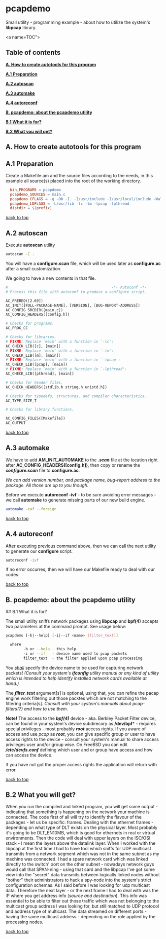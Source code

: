 # pcapdemo #

Small utility - programming example - about how to utilize the system's **libpcap** library.

<a name=TOC"></a>
## Table of contents

**[A. How to create autotools for this program](#A)**

**[A.1 Preparation](#A1)**

**[A.2 autoscan](#A2)**

**[A.3 automake](#A3)**

**[A.4 autoreconf](#A4)**

**[B. pcapdemo: about the pcapdemo utility](#B)**

**[B.1 What it is for?](#B1)**

**[B.2 What you will get?](#B2)**

<a name="A"></a>
## A. How to create autotools for this program

<a name="A1"></a>
## A.1 Preparation

Create a Makefile.am and the source files according to the needs, in this example all source(s) placed into the root of the working directory.

```makefile
  bin_PROGRAMS = pcapdemo
  pcapdemo_SOURCES = main.c
  pcapdemo_CFLAGS = -g -O0 -I. -I/usr/include -I/usr/local/include -Wall -Wextra
  pcapdemo_LDFLAGS = -L/usr/lib -lc -lm -lpcap -lpthread
  distdir = $(prefix)
```

[back to top](#TOC)

<a name="A2"></a>
## A.2 autoscan

Execute **autoscan** utility
```bash
autoscan -I .
```
You will have a **configure.scan** file, which will be used later as **configure.ac** after a small customization.

We going to have a new contents in that file.
```makefile
#                                               -*- Autoconf -*-
# Process this file with autoconf to produce a configure script.

AC_PREREQ([2.69])
AC_INIT([FULL-PACKAGE-NAME], [VERSION], [BUG-REPORT-ADDRESS])
AC_CONFIG_SRCDIR([main.c])
AC_CONFIG_HEADERS([config.h])

# Checks for programs.
AC_PROG_CC

# Checks for libraries.
# FIXME: Replace `main' with a function in `-lc':
AC_CHECK_LIB([c], [main])
# FIXME: Replace `main' with a function in `-lm':
AC_CHECK_LIB([m], [main])
# FIXME: Replace `main' with a function in `-lpcap':
AC_CHECK_LIB([pcap], [main])
# FIXME: Replace `main' with a function in `-lpthread':
AC_CHECK_LIB([pthread], [main])

# Checks for header files.
AC_CHECK_HEADERS([stdlib.h string.h unistd.h])

# Checks for typedefs, structures, and compiler characteristics.
AC_TYPE_SIZE_T

# Checks for library functions.

AC_CONFIG_FILES([Makefile])
AC_OUTPUT
```

[back to top](#TOC)

<a name="A3"></a>
## A.3 automake

We have to add **AM_INIT_AUTOMAKE** to the  ***.scan*** file at the location right after **AC_CONFIG_HEADERS([config.h])**, then copy or rename the ***configure.scan*** file to **configure.ac**.

*We can add version number, and package name, bug-report address to the package. All those are up to you though.*

Before we execute **autoreconf -ivf** - to be sure avoiding error messages - we call **automake** to generate missing parts of our new build engine.

```bash
automake -caf --foreign
```

[back to top](#TOC)

<a name="A4"></a>
## A.4 autoreconf

After executing previous command above, then we can call the next utility to generate our **configure** script.
```bash
autoreconf -ivf
```

If no error occurres, then we will have our Makefile ready to deal with our codes.

[back to top](#TOC)

<a name="B"></a>
## B. pcapdemo: about the pcapdemo utility

<a name="B1">
## B.1 What it is for?
</a>

The small utility sniffs network packages using **libpcap** and **bpf(4)** accepts two parameters at the command prompt. See usage below:
```bash
pcapdemo [-h|--help] [-i|--if <name> [filter_text]]

  where
        -h or --help - this help
        -i or --if   - device name used to pcap packets
        filter_text  - the filter applied upon pcap processing
```
You <u>*shall*</u> specify the device name to be used for capturing network packets! *(Consult your system's **ifconfig** utility manual or any kind of utility which is intended to help identify installed network cards available at hand.)*

The ***filter_text*** argument[s] is optional, using that, you can refine the pacap engine work filtering out those packtes which are not matching to the filtering criteria[s]. *Consult with your system's manuals about pcap-filters(7) and how to use them.*

**Note!** The access to the ***bpf(4)*** device - aka. Berkley Packet Filter device, can be found in your system's device subdirecory as **/dev/bpf*** - requires special privileges - most probably ***root*** access rights. If you aware of access and use *pcap* as ***root***, you can give specific group or user to have access rights to the device - consult your system's manual to share access privileges user and/or group wise. On FreeBSD you can edit ***/etc/devfs.conf*** defining which user and or group have access and how can access the device.

If you have not got the proper access rights the application will return with error.

[back to top](#TOC)

<a name="B2"></a>
## B.2 What you will get?

When you run the compiled and linked program, you will get some output - indicating that something is happening on the network your machine is connected. The code first of all will try to identify the flavour of the packages - let us be specific: frames. Dealing with the ethernet frames - depending on what type of DLT exists on the physical layer. Most probably it's going to be DLT_EN10MB, which is good for ethernets in real or virtual environments. Then the code will deal with upper layers on the ISO/OSI stack - I mean the layers above the datalink layer. When I worked with the libpcap at the first time I had to have tool which sniffs for UDP multicast transmits from a network segment which was not in the same subnet as my machine was connected. I had a spare network card which was linked directly to the switch' port on the other subnet - nowadays network guys would call that SPAN-ning - using that card and the libpcap I've got some view into the "secret" data transmits between logically linked nodes without "bother" their administrators to hack a spy-node into the system's strict configuration schemas. As I said before I was looking for udp multicast data. Therefore the next layer - or the next frame I had to deal with was the IP where you get address info (*source and destination*). This info was essential to be able to filter out those traffic which was not belonging to the multicast group address I was looking for, but still matched to UDP protocol and address type of multicast. The data streamed on different ports - having the same multicast address - depending on the role applied by the processing nodes. 

[back to top](#TOC)
